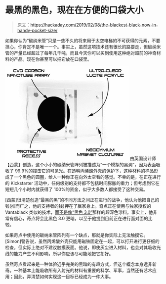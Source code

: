 # 最黑的黑色，现在在方便的口袋大小

> 原文：<https://hackaday.com/2019/02/08/the-blackest-black-now-in-handy-pocket-size/>

如果你认为“碳纳米管”只是一些不久的将来用于太空电梯的不可获得的元素，不要担心，你肯定不是唯一一个。事实上，虽然这项技术还有很长的路要走，但碳纳米管的产量已经超过了每年几千吨，而且今天你可以买到使用这种绝对超前的神奇材料的产品。现在你甚至可以把它放在口袋里。

[![](img/621da4fd79d7c9efb45fa0b86ea19406.png)](https://hackaday.com/wp-content/uploads/2019/02/singularity_detail.jpg) 由英国设计师【西蒙】创造，这个小小的碳纳米管阵列被描述为“一个模拟的黑洞”，因为表面吸收了 99.9%的撞击它的可见光。在透明丙烯酸外壳的保护下，这种材料的样品形成了一个黑色的圆圈，给人一种你正在向外太空看的感觉。不幸的是，在正在进行的 Kickstarter 活动中，任何级别的支持都不包括时间膨胀的重力；但考虑到它在短短几个小时内就获得了 100%的资金，似乎大多数人都接受了这种交易。

[西蒙]很清楚创造“最黑的黑”的不同方法之间正在进行的战争，他认为他把自己的钱(推而广之，他的支持者的钱)押在了赢家身上。奇点正在使用与独家授权的 Vantablack 类似的技术，[而不是像“黑色 3.0”](https://hackaday.com/2019/01/31/this-is-a-kickstarter-for-none-more-black/)那样的超深色涂料。事实上，他非常有信心，奇点将会比黑色 3.0 更暗，以至于他提到目前正在进行面对面的比较。

如果奇点中使用的碳纳米管阵列有一个缺点，那就是你实际上无法触摸它。[Simon]警告说，虽然丙烯酸外壳只能用磁铁固定在一起，可以打开进行更仔细的检查，但实际上绝对不建议触摸表面。他说，即使灰尘进入材料，也会对其吸收光线的能力产生不利影响，所以你应该尽可能地把它扣好。

虽然奇点看起来是一种体验近乎完美的黑暗的有趣方式，但这个概念本身远非新奇。一种基本上能吸收所有入射光的材料有重要的科学、军事，当然还有艺术应用；因此，弄清楚如何实现这一目标已经成为一件大事。